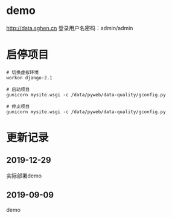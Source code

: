 # demo
http://data.sghen.cn
登录用户名密码：admin/admin

# 启停项目
```
# 切换虚拟环境
workon django-2.1

# 启动项目
gunicorn mysite.wsgi -c /data/pyweb/data-quality/gconfig.py

# 停止项目
gunicorn mysite.wsgi -c /data/pyweb/data-quality/gconfig.py
```

# 更新记录
## 2019-12-29
实际部署demo

## 2019-09-09
demo

